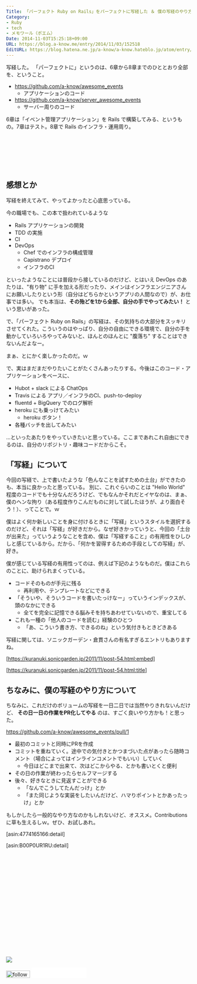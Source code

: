 ```yaml
---
Title: 「パーフェクト Ruby on Rails」をパーフェクトに写経した ＆ 僕の写経のやり方について
Category:
- Ruby
- tech
- メモワール（ポエム）
Date: 2014-11-03T15:25:18+09:00
URL: https://blog.a-know.me/entry/2014/11/03/152518
EditURL: https://blog.hatena.ne.jp/a-know/a-know.hateblo.jp/atom/entry/8454420450072223675
---
```


写経した。
「パーフェクトに」というのは、6章から8章までのひととおり全部を、ということ。

* https://github.com/a-know/awesome_events
    * アプリケーションのコード
* https://github.com/a-know/server_awesome_events
    * サーバー周りのコード

6章は「イベント管理アプリケーション」を Rails で構築してみる、というもの。7章はテスト。8章で Rails のインフラ・運用周り。

<!-- more -->

<script async src="//pagead2.googlesyndication.com/pagead/js/adsbygoogle.js"></script>
<!-- article-top -->
<ins class="adsbygoogle"
     style="display:inline-block;width:728px;height:90px"
     data-ad-client="ca-pub-3463034538369189"
     data-ad-slot="8367620130"></ins>
<script>
(adsbygoogle = window.adsbygoogle || []).push({});
</script>


## 感想とか

写経を終えてみて、やってよかったと心底思っている。

今の職場でも、この本で扱われているような

* Rails アプリケーションの開発
* TDD の実施
* CI
* DevOps
    * Chef でのインフラの構成管理
    * Capistrano デプロイ
    * インフラのCI

といったようなことには普段から接しているのだけど、とはいえ DevOps のあたりは、"有り物" に手を加える形だったり、メインはインフラエンジニアさんにお願いしたりという形（自分はどちらかというアプリの人間なので）が、お仕事では多い。
でも本当は、**その殆どを1から全部、自分の手でやってみたい！** という思いがあった。

で、「パーフェクト Ruby on Rails」の写経は、その気持ちの大部分をスッキリさせてくれた。こういうのはやっぱり、自分の自由にできる環境で、自分の手を動かしていろいろやってみないと、ほんとのほんとに "腹落ち" することはできないんだよなー。

まぁ、とにかく楽しかったのだ。ｗ

で、実はまだまだやりたいことがたくさんあったりする。今後はこのコード・アプリケーションをベースに、

* Hubot + slack による ChatOps
* Travis による アプリ／インフラのCI、push-to-deploy
* fluentd + BigQuery でのログ解析
* heroku にも乗っけてみたい
    * heroku ボタン！
* 各種バッチを出してみたい

...といったあたりをやっていきたいと思っている。ここまであれこれ自由にできるのは、自分のリポジトリ・趣味コードだからこそ。


## 「写経」について

今回の写経で、上で書いたような「色んなことを試すための土台」ができたのも、本当に良かったと思っている。
別に、これぐらいのことは "Hello World" 程度のコードでも十分なんだろうけど、でもなんかそれだとイヤなのは、まぁ、僕のヘンな拘り（ある程度作りこんだものに対して試したほうが、より面白そう！）、ってことで。ｗ

僕はよく何か新しいことを身に付けるときに「写経」というスタイルを選択するのだけど、それは「写経」が好きだから。なぜ好きかっていうと、今回の「土台が出来た」っていうようなことを含め、僕は「写経すること」の有用性をひしひしと感じているから。だから、「何かを習得するための手段としての写経」が、好き。

僕が感じている写経の有用性ってのは、例えば下記のようなものだ。僕はこれらのことに、助けられまくっている。

* コードそのものが手元に残る
    * 再利用や、テンプレートなどにできる
* 「そういや、そういうコードを書いたっけなー」っていうインデックスが、頭のなかにできる
    * 全てを完全に記憶できる脳みそを持ちあわせていないので、重宝してる
* これも一種の「他人のコードを読む」経験のひとつ
    * 「あ、こういう書き方、できるのね」という気付きもときどきある


写経に関しては、ソニックガーデン・倉貫さんの有名すぎるエントリもありますね。


[https://kuranuki.sonicgarden.jp/2011/11/post-54.html:embed]

[https://kuranuki.sonicgarden.jp/2011/11/post-54.html:title]




## ちなみに、僕の写経のやり方について
ちなみに、これだけのボリュームの写経を一日二日では当然やりきれないんだけど、 **その日一日の作業をPR化してやる** のは、すごく良いやり方かも！と思った。



https://github.com/a-know/awesome_events/pull/1

* 最初のコミットと同時にPRを作成
* コミットを重ねていく。途中での気付きとかつまづいた点があったら随時コメント（場合によってはインラインコメントでもいい）していく
    * 今日はどこまで出来て、次はどこからやる、とかも書いとくと便利
* その日の作業が終わったらセルフマージする
* 後々、好きなときに見返すことができる
    * 「なんでこうしてたんだっけ」とか
    * 「また同じような実装をしたいんだけど、ハマりポイントとかあったっけ」とか


もしかしたら一般的なやり方なのかもしれないけど、オススメ。Contributions に草も生えるしｗ。ぜひ、お試しあれ。

[asin:4774165166:detail]

[asin:B00P0UR1RU:detail]


<div>
<br>
<script async src="//pagead2.googlesyndication.com/pagead/js/adsbygoogle.js"></script>
<!-- article-bottom2 -->
<ins class="adsbygoogle"
     style="display:inline-block;width:300px;height:250px"
     data-ad-client="ca-pub-3463034538369189"
     data-ad-slot="5274552934"></ins>
<script>
(adsbygoogle = window.adsbygoogle || []).push({});
</script>

<a href="http://bit.ly/grass-graph" target='blank' rel="nofollow"><img src="https://cdn-ak.f.st-hatena.com/images/fotolife/a/a-know/20170405/20170405220342.png"></a>
<br>
</div>

<div>
<a href='http://cloud.feedly.com/#subscription%2Ffeed%2Fhttp%3A%2F%2Fblog.a-know.me%2Ffeed'  target='blank'><img id='feedlyFollow' src='//s3.feedly.com/img/follows/feedly-follow-rectangle-volume-small_2x.png' alt='follow us in feedly' width='65' height='20'></a>



<iframe src="//blog.hatena.ne.jp/a-know/a-know.hateblo.jp/subscribe/iframe" allowtransparency="true" frameborder="0" scrolling="no" width="150" height="28"></iframe>
</div>
